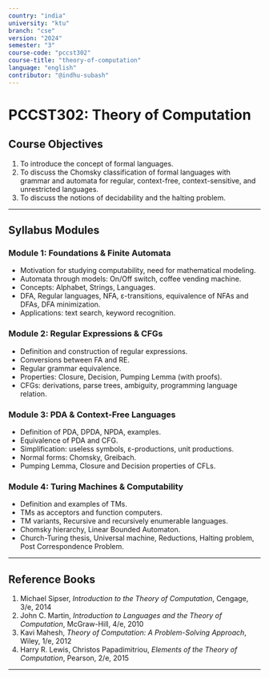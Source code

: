 ```yaml
---
country: "india"
university: "ktu"
branch: "cse"
version: "2024"
semester: "3"
course-code: "pccst302"
course-title: "theory-of-computation"
language: "english"
contributor: "@indhu-subash"
---
```


# PCCST302: Theory of Computation


## Course Objectives

1. To introduce the concept of formal languages.  
2. To discuss the Chomsky classification of formal languages with grammar and automata for regular, context-free, context-sensitive, and unrestricted languages.  
3. To discuss the notions of decidability and the halting problem.  

---

## Syllabus Modules

### Module 1: Foundations & Finite Automata 
- Motivation for studying computability, need for mathematical modeling.  
- Automata through models: On/Off switch, coffee vending machine.  
- Concepts: Alphabet, Strings, Languages.  
- DFA, Regular languages, NFA, ε-transitions, equivalence of NFAs and DFAs, DFA minimization.  
- Applications: text search, keyword recognition.

### Module 2: Regular Expressions & CFGs 
- Definition and construction of regular expressions.  
- Conversions between FA and RE.  
- Regular grammar equivalence.  
- Properties: Closure, Decision, Pumping Lemma (with proofs).  
- CFGs: derivations, parse trees, ambiguity, programming language relation.

### Module 3: PDA & Context-Free Languages 
- Definition of PDA, DPDA, NPDA, examples.  
- Equivalence of PDA and CFG.  
- Simplification: useless symbols, ε-productions, unit productions.  
- Normal forms: Chomsky, Greibach.  
- Pumping Lemma, Closure and Decision properties of CFLs.

### Module 4: Turing Machines & Computability 
- Definition and examples of TMs.  
- TMs as acceptors and function computers.  
- TM variants, Recursive and recursively enumerable languages.  
- Chomsky hierarchy, Linear Bounded Automaton.  
- Church-Turing thesis, Universal machine, Reductions, Halting problem, Post Correspondence Problem.

---

## Reference Books

1. Michael Sipser, *Introduction to the Theory of Computation*, Cengage, 3/e, 2014  
2. John C. Martin, *Introduction to Languages and the Theory of Computation*, McGraw-Hill, 4/e, 2010  
3. Kavi Mahesh, *Theory of Computation: A Problem-Solving Approach*, Wiley, 1/e, 2012  
4. Harry R. Lewis, Christos Papadimitriou, *Elements of the Theory of Computation*, Pearson, 2/e, 2015  

---
